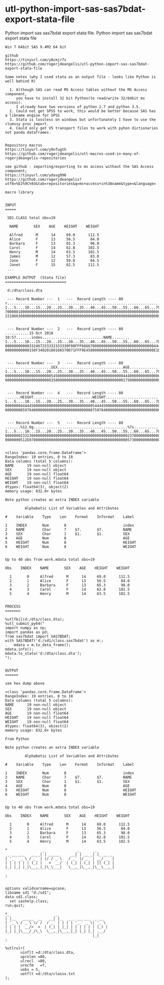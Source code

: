 # utl-python-import-sas-sas7bdat-export-stata-file
Python import sas sas7bdat export stata file.
    Python import sas sas7bdat export stata file                                                                
                                                                                                                
    Win 7 64bit SAS 9.4M2 64 bit                                                                                
                                                                                                                
    github                                                                                                      
    https://tinyurl.com/y8cmjr7s                                                                                
    https://github.com/rogerjdeangelis/utl-python-import-sas-sas7bdat-export-stata-file                         
                                                                                                                
    Some notes (why I used stata as an output file - looks like Python is well behind R)                        
                                                                                                                
      1. Although SAS can read MS Access tables without the MS Access component,                                
         you have to install 32 bit Python(to read/write 32/64bit ms access).                                   
         I already have two versions of python 2.7 and python 3.5.                                              
      2. Could not get SPSS to work, this would be better because SAS has a libname engine for SPSS             
      3. Stata is lossless on windows but unfortunately I have to use the clumssy proc import.                  
      4. Could only get V5 transport files to work with pyhon dictionaries not panda dataframes.                
                                                                                                                
                                                                                                                
    Repository macros                                                                                           
    https://tinyurl.com/y9nfugth                                                                                
    https://github.com/rogerjdeangelis/utl-macros-used-in-many-of-rogerjdeangelis-repositories                  
                                                                                                                
    see github - importing/exporting to ms access without the SAS Access component;                             
    https://tinyurl.com/ydasg996                                                                                
    https://github.com/rogerjdeangelis?utf8=%E2%9C%93&tab=repositories&q=ms+access+in%3Aname&type=&language=    
                                                                                                                
    macro library                                                                                               
                                                                                                                
                                                                                                                
    INPUT                                                                                                       
    =====                                                                                                       
                                                                                                                
     SD1.CLASS total obs=19                                                                                     
                                                                                                                
      NAME       SEX    AGE    HEIGHT    WEIGHT                                                                 
                                                                                                                
      Alfred      M      14     69.0      112.5                                                                 
      Alice       F      13     56.5       84.0                                                                 
      Barbara     F      13     65.3       98.0                                                                 
      Carol       F      14     62.8      102.5                                                                 
      Henry       M      14     63.5      102.5                                                                 
      James       M      12     57.3       83.0                                                                 
      Jane        F      12     59.8       84.5                                                                 
      Janet       F      15     62.5      112.5                                                                 
     ...                                                                                                        
                                                                                                                
    EXAMPLE OUTPUT  (Stata file)                                                                                
    ============================                                                                                
                                                                                                                
     d:/dta/class.dta                                                                                           
                                                                                                                
     --- Record Number ---  1   ---  Record Length ---- 80                                                      
    r...............................................................................                            
    1...5....10...15...20...25...30...35...40...45...50...55...60...65...70...75...8                            
    70000010000000000000000000000000000000000000000000000000000000000000000000000000                            
    22106030000000000000000000000000000000000000000000000000000000000000000000000000                            
                                                                                                                
                                                                                                                
     --- Record Number ---  2   ---  Record Length ---- 80                                                      
    ...........15 Oct 2018 10:57.......index............................NAME........                            
    1...5....10...15...20...25...30...35...40...45...50...55...60...65...70...75...8                            
    00000000000332467233332333330F00FFF666670000000000000000000000000000444400000000                            
    00000000000150F3402018010A570D71FFF9E4580000000000000000000000000000E1D500000000                            
                                                                                                                
                                                                                                                
     --- Record Number ---  3   ---  Record Length ---- 80                                                      
    .....................SEX..............................AGE.......................                            
    1...5....10...15...20...25...30...35...40...45...50...55...60...65...70...75...8                            
    00000000000000000000054500000000000000000000000000000044400000000000000000000000                            
    00000000000000000000035800000000000000000000000000000017500000000000000000000000                            
                                                                                                                
                                                                                                                
     --- Record Number ---  4   ---  Record Length ---- 80                                                      
    .......HEIGHT...........................WEIGHT..................................                            
    1...5....10...15...20...25...30...35...40...45...50...55...60...65...70...75...8                            
    00000004444450000000000000000000000000005444450000000000000000000000000000000000                            
    00000008597840000000000000000000000000007597840000000000000000000000000000000000                            
                                                                                                                
                                                                                                                
     --- Record Number ---  5   ---  Record Length ---- 80                                                      
    .......%12.0g...........................................%7s.....................                            
    1...5....10...15...20...25...30...35...40...45...50...55...60...65...70...75...8                            
    00000002332360000000000000000000000000000000000000000000237000000000000000000000                            
    0000000512E070000000000000000000000000000000000000000000573000000000000000000000                            
                                                                                                                
                                                                                                                
    <class 'pandas.core.frame.DataFrame'>                                                                       
    RangeIndex: 19 entries, 0 to 18                                                                             
    Data columns (total 5 columns):                                                                             
    NAME      19 non-null object                                                                                
    SEX       19 non-null object                                                                                
    AGE       19 non-null float64                                                                               
    HEIGHT    19 non-null float64                                                                               
    WEIGHT    19 non-null float64                                                                               
    dtypes: float64(3), object(2)                                                                               
    memory usage: 832.0+ bytes                                                                                  
                                                                                                                
    Note python creates an extra INDEX variable                                                                 
                                                                                                                
             Alphabetic List of Variables and Attributes                                                        
                                                                                                                
    #    Variable    Type    Len    Format    Informat    Label                                                 
                                                                                                                
    1    INDEX       Num       8                          index                                                 
    2    NAME        Char      7    $7.       $7.         NAME                                                  
    3    SEX         Char      1    $1.       $1.         SEX                                                   
    4    AGE         Num       8                          AGE                                                   
    5    HEIGHT      Num       8                          HEIGHT                                                
    6    WEIGHT      Num       8                          WEIGHT                                                
                                                                                                                
                                                                                                                
    Up to 40 obs from work.mdata total obs=19                                                                   
                                                                                                                
    Obs    INDEX    NAME       SEX    AGE    HEIGHT    WEIGHT                                                   
                                                                                                                
      1       0     Alfred      M      14     69.0      112.5                                                   
      2       1     Alice       F      13     56.5       84.0                                                   
      3       2     Barbara     F      13     65.3       98.0                                                   
      4       3     Carol       F      14     62.8      102.5                                                   
      5       4     Henry       M      14     63.5      102.5                                                   
                                                                                                                
                                                                                                                
    PROCESS                                                                                                     
    =======                                                                                                     
                                                                                                                
    %utlfkil(d:/dta/class.dta);                                                                                 
    %utl_submit_py64("                                                                                          
    import numpy as np;                                                                                         
    import pandas as pd;                                                                                        
    from sas7bdat import SAS7BDAT;                                                                              
    with SAS7BDAT('d:/sd1/class.sas7bdat') as m:;                                                               
    .   mdata = m.to_data_frame();                                                                              
    mdata.info();                                                                                               
    mdata.to_stata('d:/dta/class.dta');                                                                         
    ");                                                                                                         
                                                                                                                
                                                                                                                
    OUTPUT                                                                                                      
    ======                                                                                                      
                                                                                                                
    see hex dump above                                                                                          
                                                                                                                
    <class 'pandas.core.frame.DataFrame'>                                                                       
    RangeIndex: 19 entries, 0 to 18                                                                             
    Data columns (total 5 columns):                                                                             
    NAME      19 non-null object                                                                                
    SEX       19 non-null object                                                                                
    AGE       19 non-null float64                                                                               
    HEIGHT    19 non-null float64                                                                               
    WEIGHT    19 non-null float64                                                                               
    dtypes: float64(3), object(2)                                                                               
    memory usage: 832.0+ bytes                                                                                  
                                                                                                                
    From Python                                                                                                 
                                                                                                                
    Note python creates an extra INDEX variable                                                                 
                                                                                                                
             Alphabetic List of Variables and Attributes                                                        
                                                                                                                
    #    Variable    Type    Len    Format    Informat    Label                                                 
                                                                                                                
    1    INDEX       Num       8                          index                                                 
    2    NAME        Char      7    $7.       $7.         NAME                                                  
    3    SEX         Char      1    $1.       $1.         SEX                                                   
    4    AGE         Num       8                          AGE                                                   
    5    HEIGHT      Num       8                          HEIGHT                                                
    6    WEIGHT      Num       8                          WEIGHT                                                
                                                                                                                
                                                                                                                
    Up to 40 obs from work.mdata total obs=19                                                                   
                                                                                                                
    Obs    INDEX    NAME       SEX    AGE    HEIGHT    WEIGHT                                                   
                                                                                                                
      1       0     Alfred      M      14     69.0      112.5                                                   
      2       1     Alice       F      13     56.5       84.0                                                   
      3       2     Barbara     F      13     65.3       98.0                                                   
      4       3     Carol       F      14     62.8      102.5                                                   
      5       4     Henry       M      14     63.5      102.5                                                   
                                                                                                                
    *                _               _       _                                                                  
     _ __ ___   __ _| | _____     __| | __ _| |_ __ _                                                           
    | '_ ` _ \ / _` | |/ / _ \   / _` |/ _` | __/ _` |                                                          
    | | | | | | (_| |   <  __/  | (_| | (_| | || (_| |                                                          
    |_| |_| |_|\__,_|_|\_\___|   \__,_|\__,_|\__\__,_|                                                          
                                                                                                                
    ;                                                                                                           
                                                                                                                
                                                                                                                
    options validvarname=upcase;                                                                                
    libname sd1 "d:/sd1";                                                                                       
    data sd1.class;                                                                                             
      set sashelp.class;                                                                                        
    run;quit;                                                                                                   
                                                                                                                
    *_                     _                                                                                    
    | |__   _____  __   __| |_   _ _ __ ___  _ __                                                               
    | '_ \ / _ \ \/ /  / _` | | | | '_ ` _ \| '_ \                                                              
    | | | |  __/>  <  | (_| | |_| | | | | | | |_) |                                                             
    |_| |_|\___/_/\_\  \__,_|\__,_|_| |_| |_| .__/                                                              
                                            |_|                                                                 
    ;                                                                                                           
                                                                                                                
    %utlrulr(                                                                                                   
           uinflt =d:/dta/class.dta,                                                                            
           uprnlen =80,                                                                                         
           ulrecl  =80,                                                                                         
           urecfm   =f,                                                                                         
           uobs = 5,                                                                                            
           uotflt =d:/dta/classx.txt                                                                            
    );                                                                                                          
